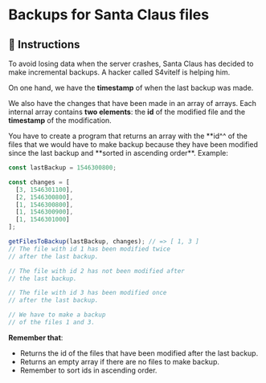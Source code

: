 # Backups for Santa Claus files

## 🔢 Instructions

To avoid losing data when the server crashes, Santa Claus has decided to make incremental backups. A hacker called S4vitelf is helping him.

On one hand, we have the **timestamp** of when the last backup was made.

We also have the changes that have been made in an array of arrays. Each internal array contains **two elements**: the **id** of the modified file and the **timestamp** of the modification.

You have to create a program that returns an array with the **id^^ of the files that we would have to make backup because they have been modified since the last backup and **sorted in ascending order\*\*. Example:

```javascript
const lastBackup = 1546300800;

const changes = [
  [3, 1546301100],
  [2, 1546300800],
  [1, 1546300800],
  [1, 1546300900],
  [1, 1546301000]
];

getFilesToBackup(lastBackup, changes); // => [ 1, 3 ]
// The file with id 1 has been modified twice
// after the last backup.

// The file with id 2 has not been modified after
// the last backup.

// The file with id 3 has been modified once
// after the last backup.

// We have to make a backup
// of the files 1 and 3.
```

**Remember that**:

- Returns the id of the files that have been modified after the last backup.
- Returns an empty array if there are no files to make backup.
- Remember to sort ids in ascending order.
